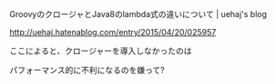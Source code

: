 GroovyのクロージャとJava8のlambda式の違いについて | uehaj's blog

http://uehaj.hatenablog.com/entry/2015/04/20/025957

ここによると、クロージャーを導入しなかったのは

パフォーマンス的に不利になるのを嫌って?
